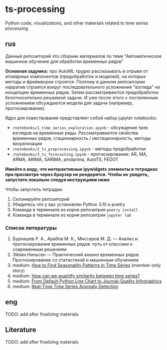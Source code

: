 # ts-processing

Python code, visualizations, and other materials related to time series processing

## rus

Данный репозиторий это сборник материалов по теме "Автоматическое машинное обучение для обработки временных рядов"

**Основная задумка:** про AutoML трудно рассказывать в отрыве от атомарных компонентов (предобработок и моделей), 
на которых методы и фреймворки строятся. Поэтому в данном репозитории нарратив строится вокруг последовательного 
усложнения "взгляда" на концепцию временных рядов. Затем рассматриваются предобработки безотносительно решаемой задачи. 
И уже после этого с постепенным усложнением обсуждаются модели для задачи (например, прогнозирования). 

Ядро для повествования представляет собой набор jupyter notebooks: 

- `/notebooks/1_time_series_exploration.ipynb` - обсуждение трех взглядов на временные ряды. 
  Рассматриваются свойства временных рядов, стационарность / нестационарность, методы визуализации 
- `/notebooks/2_ts_preprocessing.ipynb` - методы предобработки
- `/notebooks/3_ts_forecasting.ipynb` - прогнозирование: AR, MA, ARMA, ARIMA, SARIMA, pmdarima, AutoTS, FEDOT

**Имейте в виду, что интерактивные ipywidgets элементы в тетрадках при просмотре через браузер не рендерятся.**
**Чтобы их увидеть, запустите локально следуя инструкциям ниже**

Чтобы запустить тетрадки: 

1. Склонируйте репозиторий
2. Убедитесь что у вас установлен Python 3.10 и poetry 
3. Команда в терминале из корня репозитрия `poetry install` 
4. Команда в терминале из корня репозитрия `jupyter lab` 

### Список литературы

1. Бурнашев Р. А., Арабов М. К., Миссаров М. Д. — Анализ и прогнозирование временных рядов: путь от классики к современным решениям
2. Эйлин Нильсен — Практический анализ временных рядов. Прогнозирование со статистикой и машинным обучением
3. medium: [How to Find Seasonality Patterns in Time Series](https://medium.com/data-science/how-to-find-seasonality-patterns-in-time-series-c3b9f11e89c6) (member-only story)
4. medium: [How can we quantify similarity between time series?](https://medium.com/gorillatech/how-can-we-quantify-similarity-between-time-series-ed1d0b633ca0)
5. medium: [From Default Python Line Chart to Journal-Quality Infographics](https://medium.com/data-science/from-default-python-line-chart-to-journal-quality-infographics-80e3949eacc3)
6. medium: [Real-Time Time Series Anomaly Detection](https://medium.com/data-science/real-time-time-series-anomaly-detection-981cf1e1ca13)

## eng

TODO: add after finalizing materials 

## Literature

TODO: add after finalizing materials 